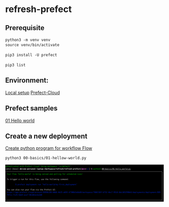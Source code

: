 # refresh-prefect


## Prerequisite
```shell
python3 -m venv venv 
source venv/bin/activate

pip3 install -U prefect

pip3 list
```

## Environment: 
[Local setup](setup/local.md)
[Prefect-Cloud](setup/prefect-cloud.md)

## Prefect samples
[01 Hello world](01.md)




## Create a new deployment
[Create python program for workflow Flow](00-basics/01-hello-world.py)
```shell
python3 00-basics/01-hellow-world.py

```
![Alt text](image.png)

